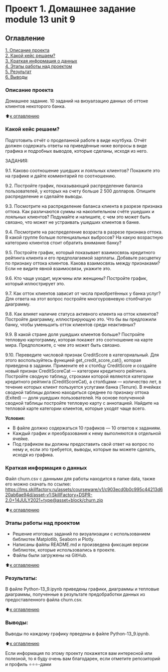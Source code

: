 # Проект 1. Домашнее задание module 13 unit 9

## Оглавление  
[1. Описание проекта](.README.md#Описание-проекта)  
[2. Какой кейс решаем?](.README.md#Какой-кейс-решаем)  
[3. Краткая информация о данных](.README.md#Краткая-информация-о-данных)  
[4. Этапы работы над проектом](.README.md#Этапы-работы-над-проектом)  
[5. Результат](.README.md#Результат)    
[6. Выводы](.README.md#Выводы) 

### Описание проекта    
Домашнее задание. 10 заданий на визуалзацию данных об оттоке клиентов некоторого банка.

:arrow_up:[к оглавлению](_)


### Какой кейс решаем?    
Подготовить отчёт о проделанной работе в виде ноутбука. Отчёт должен содержать ответы на приведённые ниже вопросы в виде графика и подробных выводов, которые сделаны, исходя из него.

ЗАДАНИЯ:

9.1. Каково соотношение ушедших и лояльных клиентов? Покажите это на графике и дайте комментарий по соотношению.

9.2. Постройте график, показывающий распределение баланса пользователей, у которых на счету больше 2 500 долларов. Опишите распределение и сделайте выводы.

9.3. Посмотрите на распределение баланса клиента в разрезе признака оттока. Как различаются суммы на накопительном счёте ушедших и лояльных клиентов? Подумайте и напишите, с чем это может быть связано, что может не устраивать ушедших клиентов в банке.

9.4. Посмотрите на распределение возраста в разрезе признака оттока. В какой группе больше потенциальных выбросов? На какую возрастную категорию клиентов стоит обратить внимание банку?

9.5. Постройте график, который показывает взаимосвязь кредитного рейтинга клиента и его предполагаемой зарплаты. Добавьте расцветку по признаку оттока клиентов. Какова взаимосвязь между признаками? Если не видите явной взаимосвязи, укажите это.

9.6. Кто чаще уходит, мужчины или женщины? Постройте график, который иллюстрирует это.

9.7. Как отток клиентов зависит от числа приобретённых у банка услуг? Для ответа на этот вопрос постройте многоуровневую столбчатую диаграмму.

9.8. Как влияет наличие статуса активного клиента на отток клиентов? Постройте диаграмму, иллюстрирующую это. Что бы вы предложили банку, чтобы уменьшить отток клиентов среди неактивных?

9.9. В какой стране доля ушедших клиентов больше? Постройте тепловую картограмму, которая покажет это соотношение на карте мира. Предположите, с чем это может быть связано.

9.10. Переведите числовой признак CreditScore в категориальный. Для этого воспользуйтесь функцией get_credit_score_cat(), которая приведена в задании. Примените её к столбцу CreditScore и создайте новый признак CreditScoreCat — категории кредитного рейтинга.
Постройте сводную таблицу, строками которой являются категории кредитного рейтинга (CreditScoreCat), а столбцами — количество лет, в течение которых клиент пользуется услугами банка (Tenure). В ячейках сводной таблицы должно находиться среднее по признаку оттока (Exited) — доля ушедших пользователей.
На основе полученной сводной таблицы постройте тепловую карту с аннотацией. Найдите на тепловой карте категории клиентов, которые уходят чаще всего.


**Условия:**  
- В файле должно содержаться 10 графиков — 10 ответов к заданиям.
- Каждый график и преобразования к нему выполняются в отдельной ячейке.
- Под графиком вы должны предоставить свой ответ на вопрос по нему и, если это требуется, выводы, которые вы можете сделать, исходя из графика.


### Краткая информация о данных
Файл churn.csv с данными для работы находится в папке data, также его можно скачать по ссылке:
https://lms.skillfactory.ru/assets/courseware/v1/c903ecd0b0c995c44213d620ab6ae94d/asset-v1:SkillFactory+DSPR-2.0+14JULY2021+type@asset+block/churn.zip
  
:arrow_up:[к оглавлению](.README.md#Оглавление)


### Этапы работы над проектом  
- Решение итоговых заданий по визуализации с использованием библиотек Matplotlib, Seaborn и Plotly.
- Написаны файлы README.md и произведена фиксация версии библиотек, которые использовались в проекте.
- Файлы были загружены на GitHub.

:arrow_up:[к оглавлению](.README.md#Оглавление)


### Результаты: 
В файле Python-13_9.ipynb приведены графики, диаграммы и тепловые диаграммы, полученные в результате предобработки данных из предоставленного файла churn.csv.

:arrow_up:[к оглавлению](.README.md#Оглавление)


### Выводы:
Выводы по каждому графику прведены в файле Python-13_9.ipynb.

:arrow_up:[к оглавлению](.README.md#Оглавление)


Если информация по этому проекту покажется вам интересной или полезной, то я буду очень вам благодарен, если отметите репозиторий и профиль ⭐️⭐️⭐️-дами
